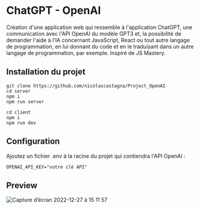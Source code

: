 # ChatGPT - OpenAI

Création d'une application web qui ressemble à l'application ChatGPT, une communication avec l'API OpenAI du modèle GPT3 et, la possibilité de demander l'aide à l'IA concernant JavaScript, React ou tout autre langage de programmation, en lui donnant du code et en le traduisant dans un autre langage de programmation, par exemple.
Inspiré de JS Mastery.

## Installation du projet

```
git clone https://github.com/nicolascastagna/Project_OpenAI
cd server
npm i
npm run server

cd client
npm i
npm run dev
```

## Configuration


Ajoutez un fichier .env à la racine du projet qui contiendra l'API OpenAI :
```
OPENAI_API_KEY="votre clé API"
```

## Preview

![Capture d’écran 2022-12-27 à 15 11 57](https://user-images.githubusercontent.com/100592012/209930895-5e8c14d1-2779-4f5e-906b-b91e48d82427.png)
